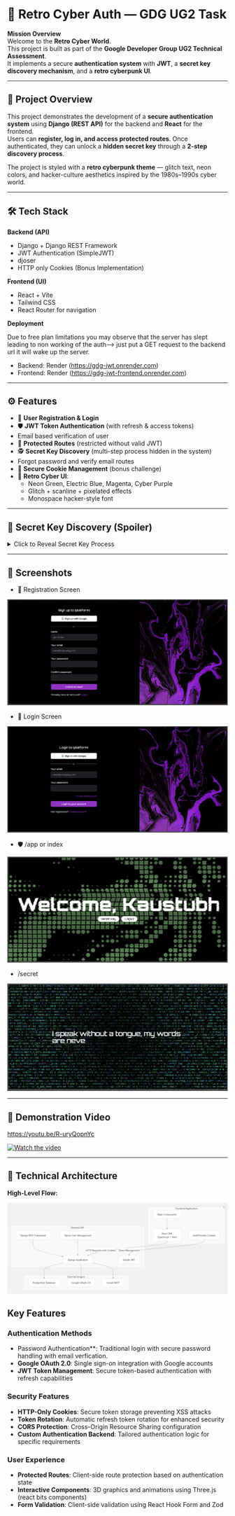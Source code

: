 # 🔐 Retro Cyber Auth — GDG UG2 Task

**Mission Overview**  
Welcome to the **Retro Cyber World**.  
This project is built as part of the **Google Developer Group UG2 Technical Assessment**.  
It implements a secure **authentication system** with **JWT**, a **secret key discovery mechanism**, and a **retro cyberpunk UI**.  

---

## 🚀 Project Overview
This project demonstrates the development of a **secure authentication system** using **Django (REST API)** for the backend and **React** for the frontend.  
Users can **register, log in, and access protected routes**. Once authenticated, they can unlock a **hidden secret key** through a **2-step discovery process**.

The project is styled with a **retro cyberpunk theme** — glitch text, neon colors, and hacker-culture aesthetics inspired by the 1980s–1990s cyber world.

---

## 🛠️ Tech Stack
**Backend (API)**  
- Django + Django REST Framework  
- JWT Authentication (SimpleJWT)
- djoser
- HTTP only Cookies (Bonus Implementation)  

**Frontend (UI)**  
- React + Vite  
- Tailwind CSS 
- React Router for navigation  

**Deployment**  

Due to free plan limitations you may observe that the server has slept leading to non working of the auth--> just put a GET request to the backend url it will wake up the server.

- Backend: Render (https://gdg-jwt.onrender.com)
- Frontend: Render (https://gdg-jwt-frontend.onrender.com)

---

## ⚙️ Features
- 🔑 **User Registration & Login**  
- 🛡 **JWT Token Authentication** (with refresh & access tokens)  
- Email based verification of user
- 🚪 **Protected Routes** (restricted without valid JWT)  
- 🕵️ **Secret Key Discovery** (multi-step process hidden in the system)  
- Forgot password and verify email routes
- 🍪 **Secure Cookie Management** (bonus challenge)  
- 🎨 **Retro Cyber UI**:  
  - Neon Green, Electric Blue, Magenta, Cyber Purple  
  - Glitch + scanline + pixelated effects  
  - Monospace hacker-style font 

---

## 🔐 Secret Key Discovery (Spoiler)
<details>
<summary>Click to Reveal Secret Key Process</summary>

The secret key is not directly exposed. It requires logical investigation through a 3-step process:

1.  User must authenticate successfully and access the protected the **index** or /app endpoint.
2. Click the access secret key button, then solve the riddle which will lead to console.log 
3. From console.log go to inspect there see the styles of the body tag, there is key in body::after content: SriCity


</details>

---

## 📸 Screenshots


- 🔐 Registration Screen  


<img src="./demo_images/1.png">


- 🔑 Login Screen 

<img src="./demo_images/2.png">


- 🛡 /app or index

<img src="./demo_images/3.png">


- /secret

<img src="./demo_images/4.png">

---

## 🎥 Demonstration Video

https://youtu.be/R-uryQopnYc

[![Watch the video](https://img.youtube.com/vi/R-uryQopnYc/maxresdefault.jpg)](https://youtu.be/R-uryQopnYc)


---

## 🧩 Technical Architecture
**High-Level Flow:**  


<img src="./demo_images/5.png">



## Key Features

### Authentication Methods

- Password  Authentication**: Traditional login with secure password handling with email verfication.
- **Google OAuth 2.0**: Single sign-on integration with Google accounts
- **JWT Token Management**: Secure token-based authentication with refresh capabilities

### Security Features

- **HTTP-Only Cookies**: Secure token storage preventing XSS attacks
- **Token Rotation**: Automatic refresh token rotation for enhanced security
- **CORS Protection**: Cross-Origin Resource Sharing configuration
- **Custom Authentication Backend**: Tailored authentication logic for specific requirements

### User Experience

- **Protected Routes**: Client-side route protection based on authentication state
- **Interactive Components**: 3D graphics and animations using Three.js (react bits components)
- **Form Validation**: Client-side validation using React Hook Form and Zod

